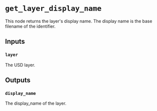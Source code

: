 # `get_layer_display_name`

This node returns the layer's display name.
The display name is the base filename of the identifier.

## Inputs

### `layer`
The USD layer. 

## Outputs

### `display_name`
The display_name of the layer.

